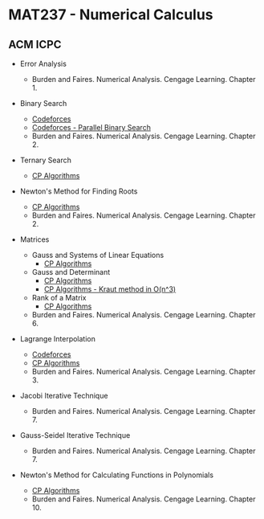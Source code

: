# MAT237 - Numerical Calculus

## ACM ICPC

- Error Analysis
  - Burden and Faires. Numerical Analysis. Cengage Learning. Chapter 1.

- Binary Search
  - [Codeforces](https://codeforces.com/edu/course/2/lesson/6/standings)
  - [Codeforces - Parallel Binary Search](https://codeforces.com/blog/entry/45578)
  - Burden and Faires. Numerical Analysis. Cengage Learning. Chapter 2.

- Ternary Search
  - [CP Algorithms](https://cp-algorithms.com/num_methods/ternary_search.html)

- Newton's Method for Finding Roots
  - [CP Algorithms](https://cp-algorithms.com/num_methods/roots_newton.html)
  - Burden and Faires. Numerical Analysis. Cengage Learning. Chapter 2.

- Matrices
  - Gauss and Systems of Linear Equations
    - [CP Algorithms](https://cp-algorithms.com/linear_algebra/linear-system-gauss.html)
  - Gauss and Determinant
    - [CP Algorithms](https://cp-algorithms.com/linear_algebra/determinant-gauss.html)
    - [CP Algorithms - Kraut method in O(n^3)](https://cp-algorithms.com/linear_algebra/determinant-kraut.html)
  - Rank of a Matrix
    - [CP Algorithms](https://cp-algorithms.com/linear_algebra/rank-matrix.html)
  - Burden and Faires. Numerical Analysis. Cengage Learning. Chapter 6.

- Lagrange Interpolation
  - [Codeforces](https://codeforces.com/blog/entry/82953)
  - [CP Algorithms](https://cp-algorithms.com/algebra/polynomial.html#toc-tgt-12)
  - Burden and Faires. Numerical Analysis. Cengage Learning. Chapter 3.

- Jacobi Iterative Technique
  - Burden and Faires. Numerical Analysis. Cengage Learning. Chapter 7.

- Gauss-Seidel Iterative Technique
  - Burden and Faires. Numerical Analysis. Cengage Learning. Chapter 7.

- Newton's Method for Calculating Functions in Polynomials
  - [CP Algorithms](https://cp-algorithms.com/algebra/polynomial.html#toc-tgt-6)
  - Burden and Faires. Numerical Analysis. Cengage Learning. Chapter 10.

